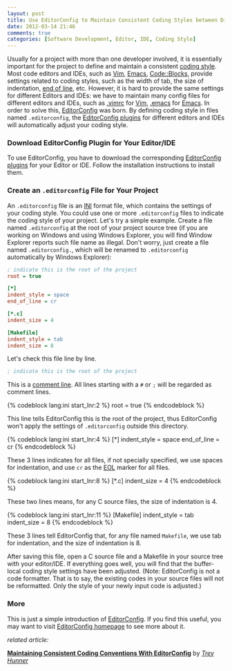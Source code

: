 ```yaml
---
layout: post
title: Use EditorConfig to Maintain Consistent Coding Styles between Different Editors and IDEs
date: 2012-03-14 21:46
comments: true
categories: [Software Development, Editor, IDE, Coding Style]
---
```


Usually for a project with more than one developer involved, it is essentially
important for the project to define and maintain a consistent [coding style][].
Most code editors and IDEs, such as [Vim][], [Emacs][], [Code::Blocks][],
provide settings related to coding styles, such as the width of tab, the size of
indentation, [end of line][EOL], etc. However, it is hard to provide the same settings
for different Editors and IDEs: we have to maintain many config files for
different editors and IDEs, such as [.vimrc][] for [Vim][], [.emacs][] for
[Emacs][]. In order to solve this, [EditorConfig][] was born. By defining coding
style in files named `.editorconfig`, the [EditorConfig plugins][] for different
editors and IDEs will automatically adjust your coding style.

<!-- more -->

### Download EditorConfig Plugin for Your Editor/IDE

To use EditorConfig, you have to download the corresponding
[EditorConfig plugins][] for your Editor or IDE. Follow the installation
instructions to install them.


### Create an `.editorconfig` File for Your Project

An `.editorconfig` file is an [INI][] format file, which contains the settings
of your coding style. You could use one or more `.editorconfig` files to
indicate the coding style of your project. Let's try a simple example. Create a
file named `.editorconfig` at the root of your project source tree (if you are
working on Windows and using Windows Explorer, you will find Window Explorer
reports such file name as illegal. Don't worry, just create a file named
`.editorconfig.`, which will be renamed to `.editorconfig` automatically by
Windows Explorer):

```ini .editorconfig
; indicate this is the root of the project
root = true

[*]
indent_style = space
end_of_line = cr

[*.c]
indent_size = 4

[Makefile]
indent_style = tab
indent_size = 8
```

Let's check this file line by line.

```ini
; indicate this is the root of the project
```

This is a [comment line][comment]. All lines starting with a `#` or `;` will be
regarded as comment lines.

{% codeblock lang:ini start_lnr:2 %}
root = true
{% endcodeblock %}

This line tells EditorConfig this is the root of the project, thus EditorConfig
won't apply the settings of `.editorconfig` outside this directory.

{% codeblock lang:ini start_lnr:4 %}
[*]
indent_style = space
end_of_line = cr
{% endcodeblock %}

These 3 lines indicates for all files, if not specially specified, we use spaces
for indentation, and use `cr` as the [EOL][] marker for all files.

{% codeblock lang:ini start_lnr:8 %}
[*.c]
indent_size = 4
{% endcodeblock %}

These two lines means, for any C source files, the size of indentation is 4.

{% codeblock lang:ini start_lnr:11 %}
[Makefile]
indent_style = tab
indent_size = 8
{% endcodeblock %}

These 3 lines tell EditorConfig that, for any file named `Makefile`, we use tab
for indentation, and the size of indentation is 8.

After saving this file, open a C source file and a Makefile in your source tree
with your editor/IDE. If everything goes well, you will find that the
buffer-local coding style settings have been adjusted. (Note: EditorConfig is
not a code formatter. That is to say, the existing codes in your source files
will not be reformatted. Only the style of your newly input code is adjusted.)


### More

This is just a simple introduction of [EditorConfig][]. If you find this
useful, you may want to visit [EditorConfig homepage][EditorConfig] to see more
about it.


_related article:_

[**Maintaining Consistent Coding Conventions With EditorConfig**](http://treyhunner.com/2012/02/editorconfig) by [_Trey Hunner_](http://treyhunner.com)


[.emacs]: http://www.gnu.org/software/emacs/manual/html_node/emacs/Init-File.html
[.vimrc]: http://vim.wikia.com/wiki/Open_vimrc_file
[Code::Blocks]: http://www.codeblocks.org
[EOL]: http://en.wikipedia.org/wiki/Newline
[EditorConfig plugins]: http://editorconfig.org/#download
[EditorConfig]: http://editorconfig.org
[Emacs]: http://www.gnu.org/software/emacs
[INI]: http://en.wikipedia.org/wiki/INI_file
[Vim]: http://www.vim.org
[coding style]: http://en.wikipedia.org/wiki/Programming_style
[comment]: http://en.wikipedia.org/wiki/Comment_(computer_programming)
